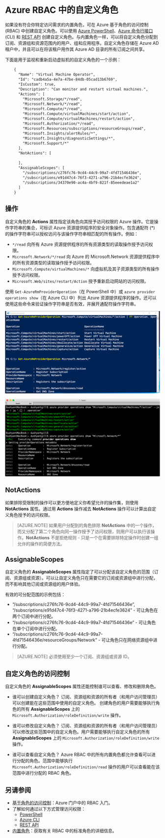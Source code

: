<properties
	pageTitle="Azure RBAC 中的自定义角色 | Azure"
	description="了解如何通过 Azure 基于角色的访问控制来定义自定义角色，以便在 Azure 订阅中进行更精确的身份管理。"
	services="active-directory"
	documentationCenter=""
	authors="kgremban"
	manager="stevenpo"
	editor=""/>

<tags
	ms.service="active-directory"
	ms.date="04/28/2016"
	wacn.date="07/05/2016"/>


# Azure RBAC 中的自定义角色


如果没有符合你特定访问需求的内置角色，可在 Azure 基于角色的访问控制 (RBAC) 中创建自定义角色。可以使用 [Azure PowerShell](/documentation/articles/role-based-access-control-manage-access-powershell)、[Azure 命令行接口](/documentation/articles/role-based-access-control-manage-access-azure-cli) (CLI) 和 [REST API](/documentation/articles/role-based-access-control-manage-access-rest) 创建自定义角色。与内置角色一样，可以将自定义角色分配到订阅、资源组和资源范围内的用户、组和应用程序。自定义角色存储在 Azure AD 租户中，并且可以在将该租户用作其 Azure AD 目录的所有订阅之间共享。

下面是用于监视和重新启动虚拟机的自定义角色的一个示例：


		{
		  "Name": "Virtual Machine Operator",
		  "Id": "cadb4a5a-4e7a-47be-84db-05cad13b6769",
		  "IsCustom": true,
		  "Description": "Can monitor and restart virtual machines.",
		  "Actions": [
		    "Microsoft.Storage/*/read",
		    "Microsoft.Network/*/read",
		    "Microsoft.Compute/*/read",
		    "Microsoft.Compute/virtualMachines/start/action",
		    "Microsoft.Compute/virtualMachines/restart/action",
		    "Microsoft.Authorization/*/read",
		    "Microsoft.Resources/subscriptions/resourceGroups/read",
		    "Microsoft.Insights/alertRules/*",
		    "Microsoft.Insights/diagnosticSettings/*",
		    "Microsoft.Support/*"
		  ],
		  "NotActions": [
		
		  ],
		  "AssignableScopes": [
		    "/subscriptions/c276fc76-9cd4-44c9-99a7-4fd71546436e",
		    "/subscriptions/e91d47c4-76f3-4271-a796-21b4ecfe3624",
		    "/subscriptions/34370e90-ac4a-4bf9-821f-85eeedeae1a2"
		  ]
		}

## 操作
自定义角色的 **Actions** 属性指定该角色向其授予访问权限的 Azure 操作。它是操作字符串的集合，可标识 Azure 资源提供程序的安全对象操作。包含通配符 (*) 的操作字符串可以授权访问与该操作字符串相匹配的所有操作。例如：

-	`*/read` 向所有 Azure 资源提供程序的所有资源类型的读取操作授予访问权限。
-	`Microsoft.Network/*/read` 向 Azure 的 Microsoft.Network 资源提供程序中的所有资源类型的读取操作授予访问权限。
-	`Microsoft.Compute/virtualMachines/*` 向虚拟机及其子资源类型的所有操作授予访问权限。
-	`Microsoft.Web/sites/restart/Action` 授予重新启动网站的访问权限。

使用 `Get-AzureRmProviderOperation`（在 PowerShell 中）或 `azure provider operations show`（在 Azure CLI 中）列出 Azure 资源提供程序的操作。还可以使用这些命令来验证操作字符串是否有效，并展开通配符操作字符串。

![PowerShell 屏幕截图 - Get-AzureRMProviderOperation Microsoft.Compute/virtualMachines/*/action | FT Operation, OperationName](./media/role-based-access-control-configure/1-get-azurermprovideroperation-1.png)

![Azure CLI 屏幕截图 - Azure 提供程序操作显示“Microsoft.Compute/virtualMachines/*/action”](./media/role-based-access-control-configure/1-azure-provider-operations-show.png)

## NotActions
如果排除受限制的操作可以更方便地定义你希望允许的操作集，则使用 **NotActions** 属性。通过用 **Actions** 操作减去 **NotActions** 操作可以计算出自定义角色授予的访问权限。

> [AZURE.NOTE] 如果用户分配到的角色排除 **NotActions** 中的一个操作，而又分配了第二个角色向同一操作授予了访问权限，则用户可以执行该操作。**NotActions** 不是拒绝规则 - 只是一个在需要排除特定操作时创建一组允许的操作的简便方法。

## AssignableScopes
自定义角色的 **AssignableScopes** 属性指定了可以分配该自定义角色的范围（订阅、资源组或资源）。可以让自定义角色只在需要它的订阅或资源组中进行分配，而不影响其他订阅或资源组的用户体验。

有效的可分配范围的示例包括：

-	“/subscriptions/c276fc76-9cd4-44c9-99a7-4fd71546436e”, “/subscriptions/e91d47c4-76f3-4271-a796-21b4ecfe3624” - 可让角色在两个订阅中进行分配。
-	“/subscriptions/c276fc76-9cd4-44c9-99a7-4fd71546436e” - 可让角色在单个订阅中进行分配。
-  “/subscriptions/c276fc76-9cd4-44c9-99a7-4fd71546436e/resourceGroups/Network” - 可让角色只在网络资源组中进行分配。

> [AZURE.NOTE] 必须使用至少一个订阅、资源组或资源 ID。

## 自定义角色的访问控制
自定义角色的 **AssignableScopes** 属性还能控制谁可以查看、修改和删除角色。

- 谁可以创建自定义角色？ 
	订阅、资源组和资源的所有者（和用户访问管理员）可以创建能在这些范围中使用的自定义角色。
	创建角色的用户需要能够执行角色的所有 **AssignableScopes** 上的 `Microsoft.Authorization/roleDefinition/write` 操作。

- 谁可以修改自定义角色？ 
	订阅、资源组和资源的所有者（和用户访问管理员）可以修改这些范围中的自定义角色。用户需要能够执行自定义角色的所有 **AssignableScopes** 上的 `Microsoft.Authorization/roleDefinition/write` 操作。

- 谁可以查看自定义角色？ 
	Azure RBAC 中的所有内置角色都允许查看可以进行分配的角色。范围中能够执行 `Microsoft.Authorization/roleDefinition/read` 操作的用户可以查看能在该范围中进行分配的 RBAC 角色。

## 另请参阅
- [基于角色的访问控制](/documentation/articles/role-based-access-control-configure)：Azure 门户中的 RBAC 入门。
- 了解如何通过以下方式管理访问权限：
	- [PowerShell](/documentation/articles/role-based-access-control-manage-access-powershell)
	- [Azure CLI](/documentation/articles/role-based-access-control-manage-access-azure-cli)
	- [REST API](/documentation/articles/role-based-access-control-manage-access-rest)
- [内置角色](/documentation/articles/role-based-access-built-in-roles)：获取有关 RBAC 中的标准角色的详细信息。

<!---HONumber=Mooncake_0627_2016-->